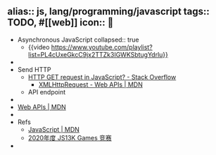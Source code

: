 alias:: js, lang/programming/javascript
tags:: TODO, #[[web]]
icon:: 
-
- Asynchronous JavaScript
  collapsed:: true
  - {{video https://www.youtube.com/playlist?list=PL4cUxeGkcC9jx2TTZk3IGWKSbtugYdrlu}}
-
- Send HTTP
  - [HTTP GET request in JavaScript? - Stack Overflow](https://stackoverflow.com/questions/247483/http-get-request-in-javascript)
    - [XMLHttpRequest - Web APIs | MDN](https://developer.mozilla.org/en-US/docs/Web/API/XMLHttpRequest)
  - API endpoint
-
- [Web APIs | MDN](https://developer.mozilla.org/en-US/docs/Web/API)
-
- Refs
  - [JavaScript | MDN](https://developer.mozilla.org/zh-CN/docs/Web/JavaScript)
  - [2020年度 JS13K Games 竞赛](https://github.blog/2020-10-11-top-ten-games-from-the-js13k-2020-competition/)
-